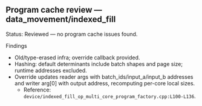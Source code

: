 ## Program cache review — data_movement/indexed_fill

Status: Reviewed — no program cache issues found.

Findings
- Old/type-erased infra; override callback provided.
- Hashing: default determinants include batch shapes and page size; runtime addresses excluded.
- Override updates reader args with batch_ids/input_a/input_b addresses and writer arg[0] with output address, recomputing per-core local sizes.
  - Reference: `device/indexed_fill_op_multi_core_program_factory.cpp:L100-L136`.
